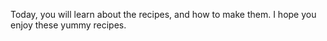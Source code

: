 Today, you will learn about the recipes, and how to make them. I hope you enjoy these yummy recipes.
